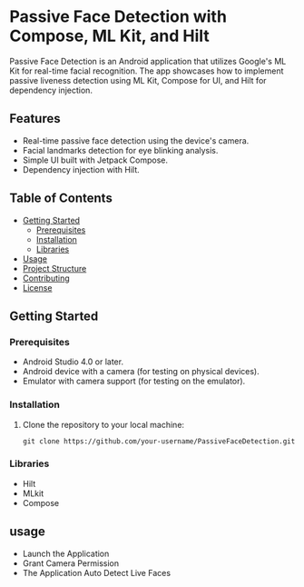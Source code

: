 # Passive Face Detection with Compose, ML Kit, and Hilt

Passive Face Detection is an Android application that utilizes Google's ML Kit for real-time facial recognition. The app showcases how to implement passive liveness detection using ML Kit, Compose for UI, and Hilt for dependency injection.

## Features

- Real-time passive face detection using the device's camera.
- Facial landmarks detection for eye blinking analysis.
- Simple UI built with Jetpack Compose.
- Dependency injection with Hilt.

## Table of Contents

- [Getting Started](#getting-started)
    - [Prerequisites](#prerequisites)
    - [Installation](#installation)
    - [Libraries](#libraries)
- [Usage](#usage)
- [Project Structure](#project-structure)
- [Contributing](#contributing)
- [License](#license)

## Getting Started

### Prerequisites

- Android Studio 4.0 or later.
- Android device with a camera (for testing on physical devices).
- Emulator with camera support (for testing on the emulator).

### Installation

1. Clone the repository to your local machine:

   ```shell
   git clone https://github.com/your-username/PassiveFaceDetection.git
   
### Libraries
- Hilt 
- MLkit
- Compose


## usage 
- Launch the Application 
- Grant Camera Permission
- The Application Auto Detect Live Faces


